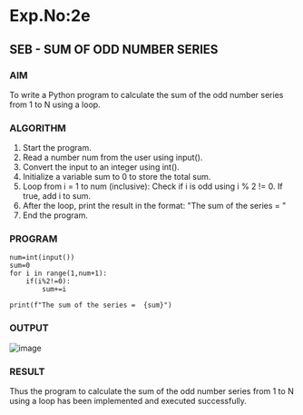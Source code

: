 
# Exp.No:2e  
## SEB - SUM OF ODD NUMBER SERIES

### AIM  
To write a Python program to calculate the sum of the odd number series from 1 to N using a loop.

### ALGORITHM

1. Start the program.
2. Read a number num from the user using input().
3. Convert the input to an integer using int().
4. Initialize a variable sum to 0 to store the total sum.
5. Loop from i = 1 to num (inclusive):
  Check if i is odd using i % 2 != 0.
  If true, add i to sum.
6. After the loop, print the result in the format:
  "The sum of the series = <sum>"
7. End the program.


### PROGRAM
```
num=int(input())
sum=0
for i in range(1,num+1):
    if(i%2!=0):
        sum+=i
    
print(f"The sum of the series =  {sum}")

```
### OUTPUT
![image](https://github.com/user-attachments/assets/b19d1e3f-9ab9-4ed3-9b0c-27bcb7065204)

### RESULT
Thus the program to calculate the sum of the odd number series from 1 to N using a loop has been implemented and executed successfully.
